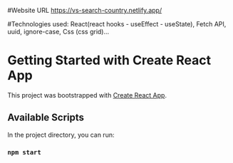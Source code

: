 #Website URL
https://vs-search-country.netlify.app/

#Technologies used: React(react hooks - useEffect - useState), Fetch API, uuid, ignore-case, Css (css grid)...

# Getting Started with Create React App

This project was bootstrapped with [Create React App](https://github.com/facebook/create-react-app).

## Available Scripts

In the project directory, you can run:

### `npm start`

